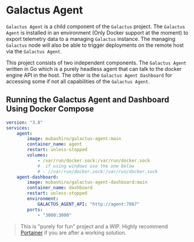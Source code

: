 # Galactus Agent

`Galactus Agent` is a child component of the `Galactus` project. The `Galactus Agent` is installed in an environment (Only Docker support at the moment) to export telemetry data to a managing `Galactus` instance. The managing `Galactus` node will also be able to trigger deployments on the remote host via the `Galactus Agent`.

This project consists of two independent components. The `Galactus Agent` written in Go which is a purely headless agent that can talk to the docker engine API in the host. The other is the `Galactus Agent Dashboard` for accessing some if not all capabilities of the `Galactus Agent`.


## Running the Galactus Agent and Dashboard Using Docker Compose


```yaml
version: "3.8"
services:
    agent:
        image: mubashiro/galactus-agent:main
        container_name: agent
        restart: unless-stopped
        volumes:
            - /var/run/docker.sock:/var/run/docker.sock
            #  if using windows use the one below
            # - //var/run/docker.sock:/var/run/docker.sock
    agent-dashboard:
        image: mubashiro/galactus-agent-dashboard:main
        container_name: dashboard
        restart: unless-stopped
        environment:
            GALACTUS_AGENT_API: "http://agent:7867"
        ports:
            - "3000:3000"
```

> This is "purely for fun" project and a WIP. Highly recommend [Portainer](https://www.portainer.io/) if you are after a working solution.
